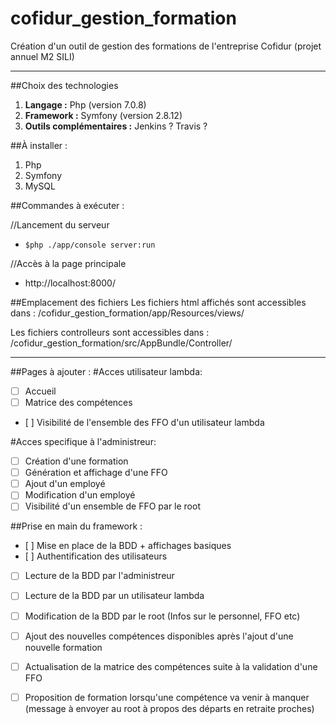 # cofidur_gestion_formation
Création d'un outil de gestion des formations de l'entreprise Cofidur (projet annuel M2 SILI)

---

##Choix des technologies

1. **Langage :** Php (version 7.0.8)
2. **Framework :** Symfony (version 2.8.12)
3. **Outils complémentaires :** Jenkins ? Travis ?

##À installer :

1. Php
2. Symfony
3. MySQL

##Commandes à exécuter :

//Lancement du serveur
- `$php ./app/console server:run`

//Accès à la page principale
- http://localhost:8000/

##Emplacement des fichiers
Les fichiers html affichés sont accessibles dans :
	/cofidur_gestion_formation/app/Resources/views/

Les fichiers controlleurs sont accessibles dans :
	/cofidur_gestion_formation/src/AppBundle/Controller/

---

##Pages à ajouter :
#Acces utilisateur lambda:
- [ ] Accueil
- [ ] Matrice des compétences
- [ ] Visibilité de l'ensemble des FFO d'un utilisateur lambda

#Acces specifique à l'administreur:
- [ ] Création d'une formation
- [ ] Génération et affichage d'une FFO
- [ ] Ajout d'un employé
- [ ] Modification d'un employé
- [ ] Visibilité d'un ensemble de FFO par le root

##Prise en main du framework :
- [ ] Mise en place de la BDD + affichages basiques
- [ ] Authentification des utilisateurs
- [ ] Lecture de la BDD par l'administreur
- [ ] Lecture de la BDD par un utilisateur lambda

- [ ] Modification de la BDD par le root (Infos sur le personnel, FFO etc)
- [ ] Ajout des nouvelles compétences disponibles après l'ajout d'une nouvelle formation
- [ ] Actualisation de la matrice des compétences suite à la validation d'une FFO
- [ ] Proposition de formation lorsqu'une compétence va venir à manquer (message à envoyer au root à propos des départs en retraite proches)
